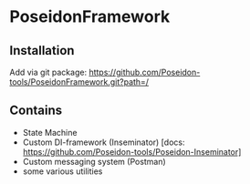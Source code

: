 # PoseidonFramework

## Installation
Add via git package: https://github.com/Poseidon-tools/PoseidonFramework.git?path=/

## Contains
* State Machine 
* Custom DI-framework (Inseminator) [docs: https://github.com/Poseidon-tools/Poseidon-Inseminator]
* Custom messaging system (Postman)
* some various utilities
